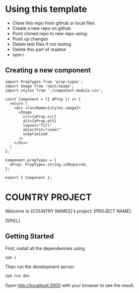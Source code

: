 # Using this template

- Clone this repo from github or local files
- Create a new repo on github
- Point cloned repo to new repo using:
- Push up changes
- Delete test files if not testing
- Delete this part of readme
- npm i

## Creating a new component

```
import PropTypes from 'prop-types';
import Image from 'next/image';
import styles from './component.module.css';

const Component = ({ aProp }) => {
  return (
    <div className={styles.image}>
      <Image
        src={aProp.src}
        alt={aProp.alt}
        layout="fill"
        objectFit="cover"
        unoptimized
      />
    </div>
  )
};

Component.propTypes = {
  aProp: PropTypes.string.isRequired,
};

export { Component };
```

# COUNTRY PROJECT

Welcome to [COUNTRY NAMES]'s project: [PROJECT NAME].

[SPIEL]

## Getting Started

First, install all the dependencies using

```bash
npm i
```

Then run the development server:

```bash
npm run dev
```

Open [http://localhost:3000](http://localhost:3000) with your browser to see the result.
